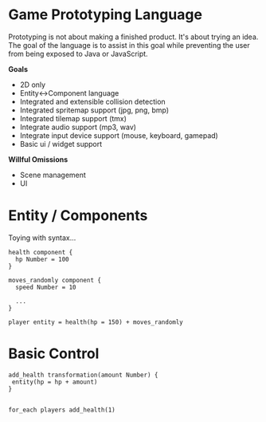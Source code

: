 # Game Prototyping Language

Prototyping is not about making a finished product. It's about trying an idea. The goal of the language is to assist in this goal while preventing the user from being exposed to Java or JavaScript.

**Goals**

* 2D only
* Entity<->Component language
* Integrated and extensible collision detection
* Integrated spritemap support (jpg, png, bmp)
* Integrated tilemap support (tmx)
* Integrate audio support (mp3, wav)
* Integrate input device support (mouse, keyboard, gamepad)
* Basic ui / widget support

**Willful Omissions**

* Scene management
* UI

# Entity / Components

Toying with syntax...

```
health component {
  hp Number = 100
}

moves_randomly component {
  speed Number = 10
  
  ...
}
```

```
player entity = health(hp = 150) + moves_randomly
```

# Basic Control

```
add_health transformation(amount Number) {
 entity(hp = hp + amount)
}


for_each players add_health(1)
```

